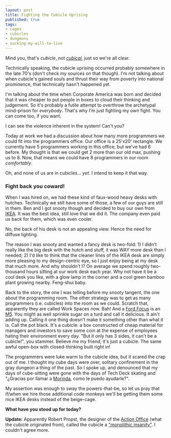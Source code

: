 ```yaml
---
layout: post
title: Fighting the Cubicle Uprising
published: true
tags:
- cages
- cubicles
- dungeons
- sucking-my-will-to-live
---
```

Mind you, that's _cubicle_, not _[cubical](http://www.joeydevilla.com/2009/05/03/cubical-vs-cubicle/)_, just so we're all clear.

Technically speaking, the cubicle uprising occurred probably somewhere in the late 70's (don't check my sources on that though). I'm not talking about when cubicle's gained souls and thrust their way from poverty into national prominence, that technically hasn't happened yet.

I'm talking about the time when Corporate America was born and decided that it was cheaper to put people in boxes to cloud their thinking and judgement. So it's probably a futile attempt to overthrow the archetypal mind-prison for _everybody_. That's why I'm just fighting my own fight. You can come too, if you want.

I can see the violence inherent in the system! Can't you?

Today at work we had a discussion about how many more programmers we could fit into the programmers office. Our office is a 25'x20' rectangle. We currently have 5 programmers working in this office, but we've had 6 before. My thought is that we could get 2 more than our old max, pushing us to 8. Now, that means we could have 8 programmers in our room _comfortably_.

Oh, and none of us are in cubicles... _yet_. I intend to keep it that way.

### Fight back you coward!

When I was hired on, we had these kind of faux-wood heavy desks with hutches. Technically we still have some of those, a few of our guys are still in them. Ben and I got snooty though and decided to buy our own from [IKEA](http://www.ikea.com/us/en/catalog/products/S49852135 "This base, with some other top"). It was the best idea, still love that we did it. The company even paid us back for them, which was even cooler.

No, the back of his desk is not an appealing view. Hence the need for diffuse lighting.

The reason I was snooty and wanted a fancy desk is two-fold: 1) I didn't really like the big desk with the hutch and stuff, it was WAY more desk than I needed; 2) I'd like to think that the cleaner lines of the IKEA desk are simply more pleasing to my design-centric eye, so I just enjoy being at my desk that much more. And why shouldn't I? On average we spend roughly two-thousand hours sitting at our work desk each year. Why not have it be a cool desk you like, with a glow lamp in the corner and a cool green bamboo plant growing nearby. Feng-shui baby.

Back to the story, the one I was telling before my snooty tangent, the one about the programming room. The other strategy was to get as many programmers (i.e. cubicles) into the room as we could. Scratch that, apparently they are called Work Spaces now. Bah! And a [Ford Focus](http://www.edmunds.com/media/reviews/top10/05.cars.worst.residual.value/05.ford.focus.500.jpg "Ford Focus") is an [M5](http://cache.jalopnik.com/cars/assets/resources/2008/01/G-Power%20Hurricane%20BMW%20M5.jpg "BMW M5. Oh the salivation..."). You might as well sprinkle sugar on a turd and call it delicious. It ain't adding up. Calling it one thing doesn't make it something other than what it is. Call the pot black. It's a cubicle: a box constructed of cheap material for managers and investors to save some coin at the expense of employees hating their environment every day. "But it only has 3 sides, it can't be a cubicle!", you stammer. Believe me my friend, it's just a cubicle. The same awful open-box with closed-thinking built right in!

The programmers were luke warm to the cubicle idea, but it scared the crap out of me. I thought my cube days were over, solitary confinement in the gray dungeon a thing of the past. So I spoke up, and denounced that my days of cube-sitting were gone with the days of Tech Deck skating and "¿Gracias por llamar a [Morinda](http://www.tni.com "Morinda Citrofolia, brought to you by Tahitian Noni International! Ya, I hate it too, it's okay."), como le puedo ayudarle?".

My assertion was enough to sway the powers-that-be, so let us pray that if/when we hire those additional code monkeys we'll be getting them some nice IKEA desks instead of the beige-cage.

**What have you stood up for today?**

**Update:** Apparently Robert Propst, the designer of the [Action Office](http://www.hermanmiller.com/Products/Action-Office-System "The current Action Office workspace design") (what the cubicle originated from), called the cubicle a ["monolithic insanity"](http://en.wikipedia.org/wiki/Action_Office "And I completely agree"). I couldn't agree more.

